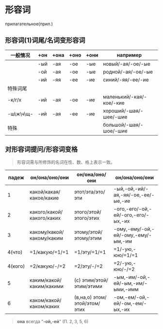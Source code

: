 # 形容词

прилагательное(прил.)

## 形容词(1)词尾/名词变形容词

| 一般情况 | +он | +она | +оно | +они | например |
|---|---|---|---|---|---|
| | -ый | -ая | -ое | -ые | новый/-ая/-ое/-ые |
| | -ой | -ая | -ое | -ые | родной/-ая/-ое/-ые |
| | -ий | -яя | -ее | -ие | синий/-яя/-ее/-ие |
| 特殊词尾 | | | | | |
| -к/г/х | -ий | -ая | -ое | -ие | маленький/-кая/-кое/-кие |
| -ш\ж\ч\щ- | -ий | -ая | -ее | -ие | хороший/-шая/-шее/-шие |
| 特殊 | | | | | большой/-шая/-шое/-шие |

## 对形容词提问/形容词变格

> 形容词需与所修饰的名词在性、数、格上表示一致。

| падеж | он/она/оно/они | он/она/оно/они | он/она/оно/они |
|---|---|---|---|
| 1 | какой/какая/какое/какие | этот/эта/это/эти | -ый,-ой,-ий/-ая,-яя/-ое,-ее/-ые,-ие |
| 2 | какого/какой/какого/каких | этого/этой/этого/этих | -ого,-его/-ой,-ей/-ого,-его/-ых,-их |
| 3 | какому/какой/какому/каким | этому/этой/этому/этим | -ому,-ему/-ой,-ей/-ому,-ему/-ым,-им |
| 4(что) | =1/какую/=1/=1 | =1/эту/=1/=1 | =1/-ую,-юю/=1/=1 |
| 4(кого) | =2/какую/-/=2 | =2/эту/-/=2 | =2/-ую,-юю/-/=2 |
| 5 | каким/какой/каким/какими | (с) этим/этой/этим/этими | -ым,-им/-ой,-ей/-ым,-им/-ыми,-имм |
| 6 | каком/какой/каком/каких | (в,на,о) этом/этой/этом/этих | -ом,-ем/-ой,-ей/-ом,-ем/-ых,-их |

> **она** всегда "**-ой,-ей**" (П. 2, 3, 5, 6)
